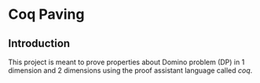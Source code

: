 # Coq Paving

## Introduction

This project is meant to prove properties about Domino problem (DP) in 1 dimension and 2 dimensions using the proof assistant language called *coq*.
